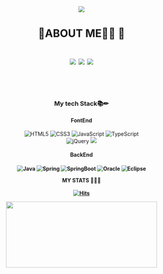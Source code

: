 
<!---
- 👋 Hi, I’m @kimsr9210
- 👀 I’m interested in ...
- 🌱 I’m currently learning ...
- 💞️ I’m looking to collaborate on ...
- 
- 📫 How to reach me ...

kimsr9210/kimsr9210 is a ✨ special ✨ repository because its `README.md` (this file) appears on your GitHub profile.
You can click the Preview link to take a look at your changes.
--->

<div align="center">


<!-- 배너 -->
<!-- https://github.com/kyechan99/capsule-render -->
<img src="https://capsule-render.vercel.app/api?type=Slice&color=auto&height=300&section=header&text=soryeon%20kim&fontSize=90" />
<br/>

<h1>🍒ABOUT ME👀💛 🍒<h1/>

<!--
<a href="[연결할 링크]" target="_blank"><img src="https://img.shields.io/badge/[쓰고 싶은 텍스트]-[컬러 코드]?style=flat-square&logo=[브랜드 이름]&logoColor=white"/></a>
--> 
<a href="https://blog.naver.com/kimsr9210" target="_blank"><img src="https://img.shields.io/badge/Naver-brightgreen?style=flat-square&logo=Naver&logoColor=white"/></a>
<a href="#" target="_blank"><img src="https://img.shields.io/badge/Mail-brightgreen?style=flat-square&logo=Gmail&logoColor=white"/></a>
<a href="https://www.instagram.com/10_21k" target="_blank"><img src="https://img.shields.io/badge/Instergram-ff69b4?style=flat-square&logo=Instagram&logoColor=white"/></a>

 
 <br/>
 
<h3>My tech Stack📚✏</h3>
<h4>FontEnd</h4>

![HTML5](https://img.shields.io/badge/html5-%23E34F26.svg?style=for-the-badge&logo=html5&logoColor=white)
![CSS3](https://img.shields.io/badge/css3-%231572B6.svg?style=for-the-badge&logo=css3&logoColor=white)
![JavaScript](https://img.shields.io/badge/javascript-%23323330.svg?style=for-the-badge&logo=javascript&logoColor=%23F7DF1E)
![TypeScript](https://img.shields.io/badge/typescript-%23007ACC.svg?style=for-the-badge&logo=typescript&logoColor=white)<br/>
![jQuery](https://img.shields.io/badge/jquery-%230769AD.svg?style=for-the-badge&logo=jquery&logoColor=white)
<img src="https://img.shields.io/badge/bootstrap-7952B3?style=for-the-badge&logo=bootstrap&logoColor=white">
<br/>

<h4>BackEnd<h4/>
 
![Java](https://img.shields.io/badge/Java-007396.svg?&style=for-the-badge&logo=Java&logoColor=white)
![Spring](https://img.shields.io/badge/spring-%236DB33F.svg?style=for-the-badge&logo=spring&logoColor=white)
![SpringBoot](https://img.shields.io/badge/springBoot-%6DB33F.svg?style=for-the-badge&logo=spring&logoColor=white)
![Oracle](https://img.shields.io/badge/Oracle-F80000?style=for-the-badge&logo=oracle&logoColor=white)
![Eclipse](https://img.shields.io/badge/Eclipse-FE7A16.svg?style=for-the-badge&logo=Eclipse&logoColor=white)
<br/>

 MY STATS 👩🏻‍💻
 <br/>
 <br/>
 [![Hits](https://hits.seeyoufarm.com/api/count/incr/badge.svg?url=https://github.com/kimsr9210-counter&count_bg=%23848259&title_bg=%23EBCFA9&icon=github.svg&icon_color=%23E7E7E7&title=hits&edge_flat=false)](https://hits.seeyoufarm.com)

<!--<a href="#">
  <img src="https://github-readme-stats.vercel.app/api?username=kimsr9210&theme=graywhite&show_icons=true" width="400" height="175"/>
</a>-->
<a href="#">
  <img src="https://github-readme-stats.vercel.app/api/top-langs/?username=kimsr9210&exclude_repo=dkssud8150.github.io&layout=compact&theme=compact" width="400" height="175"/>
</a>

</div>
